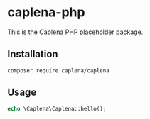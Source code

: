 # caplena-php

This is the Caplena PHP placeholder package.

## Installation

```
composer require caplena/caplena
```

## Usage

```php
echo \Caplena\Caplena::hello();
```
